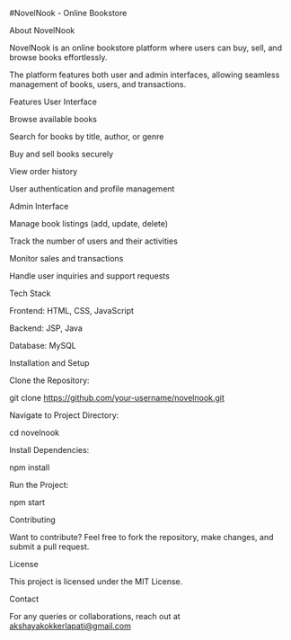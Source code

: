 #NovelNook - Online Bookstore

About NovelNook

NovelNook is an online bookstore platform where users can buy, sell, and browse books effortlessly.

The platform features both user and admin interfaces, allowing seamless management of books, users, and transactions.

Features
User Interface

Browse available books

Search for books by title, author, or genre

Buy and sell books securely

View order history

User authentication and profile management

Admin Interface

Manage book listings (add, update, delete)

Track the number of users and their activities

Monitor sales and transactions

Handle user inquiries and support requests

Tech Stack

Frontend: HTML, CSS, JavaScript

Backend: JSP, Java

Database: MySQL

Installation and Setup

Clone the Repository:

git clone https://github.com/your-username/novelnook.git

Navigate to Project Directory:

cd novelnook

Install Dependencies:

npm install

Run the Project:

npm start

Contributing

Want to contribute? Feel free to fork the repository, make changes, and submit a pull request.

License

This project is licensed under the MIT License.

Contact

For any queries or collaborations, reach out at akshayakokkerlapati@gmail.com
